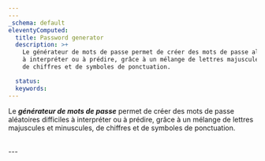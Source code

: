```yaml
---
---
_schema: default
eleventyComputed:
  title: Password generator
  description: >+
    Le générateur de mots de passe permet de créer des mots de passe aléatoires difficiles
    à interpréter ou à prédire, grâce à un mélange de lettres majuscules et minuscules,
    de chiffres et de symboles de ponctuation.

  status:
  keywords:
---
```

Le ***générateur de mots de passe*** permet de créer des mots de passe aléatoires difficiles à interpréter ou à prédire, grâce à un mélange de lettres majuscules et minuscules, de chiffres et de symboles de ponctuation.

<br>
---
